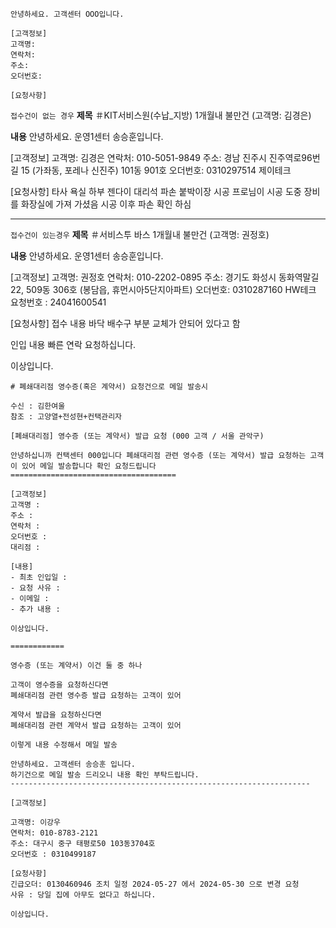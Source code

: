 ```
안녕하세요. 고객센터 OOO입니다. 

[고객정보] 
고객명:
연락처: 
주소: 
오더번호: 

[요청사항]

```

`접수건이 없는 경우`
**제목**
＃KIT서비스원(수납_지방) 1개월내 불만건 (고객명: 김경은)

**내용**
안녕하세요. 운영1센터 송승훈입니다. 

[고객정보] 
고객명: 김경은
연락처: 010-5051-9849
주소: 경남 진주시 진주역로96번길 15 (가좌동, 포레나 신진주) 101동 901호
오더번호: 0310297514 제이테크

[요청사항]
타사 욕실 하부 젠다이 대리석 파손
붙박이장 시공 프로님이 시공 도중 장비를 화장실에 가져 가셨음
시공 이후 파손 확인 하심


---

`접수건이 있는경우`
**제목**
＃서비스투 바스 1개월내 불만건 (고객명: 권정호)

**내용**
안녕하세요. 운영1센터 송승훈입니다. 

[고객정보] 
고객명: 권정호
연락처: 010-2202-0895
주소: 경기도 화성시 동화역말길 22, 509동 306호 (봉담읍, 휴먼시아5단지아파트)
오더번호: 0310287160 HW테크
요청번호 : 24041600541

[요청사항]
접수 내용
바닥 배수구 부분 교체가 안되어 있다고 함

인입 내용
빠른 연락 요청하십니다.

이상입니다.

```
# 폐쇄대리점 영수증(혹은 계약서) 요청건으로 메일 발송시 

수신 : 김한여울 
참조 : 고양열+전성현+컨택관리자 

[폐쇄대리점] 영수증 (또는 계약서) 발급 요청 (000 고객 / 서울 관악구) 

안녕하십니까 컨택센터 000입니다 폐쇄대리점 관련 영수증 (또는 계약서) 발급 요청하는 고객이 있어 메일 발송합니다 확인 요청드립니다 ===================================== 

[고객정보] 
고객명 : 
주소 : 
연락처 : 
오더번호 : 
대리점 : 

[내용] 
- 최초 인입일 : 
- 요청 사유 : 
- 이메일 : 
- 추가 내용 : 

이상입니다. 

============ 
 
영수증 (또는 계약서) 이건 둘 중 하나 
 
고객이 영수증을 요청하신다면 
폐쇄대리점 관련 영수증 발급 요청하는 고객이 있어

계약서 발급을 요청하신다면 
폐쇄대리점 관련 계약서 발급 요청하는 고객이 있어 

이렇게 내용 수정해서 메일 발송
```


```
안녕하세요. 고객센터 송승훈 입니다. 
하기건으로 메일 발송 드리오니 내용 확인 부탁드립니다.
------------------------------------------------------------------- 

[고객정보] 

고객명: 이강우
연락처: 010-8783-2121
주소: 대구시 중구 태평로50 103동3704호
오더번호 : 0310499187

[요청사항] 
긴급오더: 0130460946 조치 일정 2024-05-27 에서 2024-05-30 으로 변경 요청
사유 : 당일 집에 아무도 없다고 하십니다.

이상입니다.
```